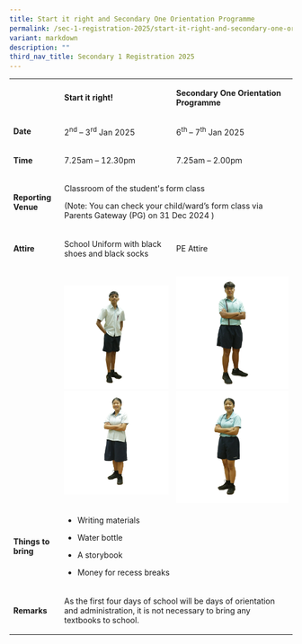 ```yaml
---
title: Start it right and Secondary One Orientation Programme
permalink: /sec-1-registration-2025/start-it-right-and-secondary-one-orientation-programme/
variant: markdown
description: ""
third_nav_title: Secondary 1 Registration 2025
---
```

<table style="minWidth: 75px">
<colgroup>
<col>
<col>
<col>
</colgroup>
<tbody>
<tr>
<td rowspan="1" colspan="1">
<p>&nbsp;</p>
</td>
<td rowspan="1" colspan="1">
<p><strong>Start it right!</strong>
</p>
</td>
<td rowspan="1" colspan="1">
<p><strong>Secondary One Orientation Programme</strong>
</p>
</td>
</tr>
<tr>
<td rowspan="1" colspan="1">
<p><strong>Date</strong>
</p>
</td>
<td rowspan="1" colspan="1">
<p>2<sup>nd</sup> – 3<sup>rd</sup> Jan 2025</p>
</td>
<td rowspan="1" colspan="1">
<p>6<sup>th </sup>– 7<sup>th</sup> Jan 2025</p>
</td>
</tr>
<tr>
<td rowspan="1" colspan="1">
<p><strong>Time</strong>
</p>
</td>
<td rowspan="1" colspan="1">
<p>7.25am – 12.30pm</p>
</td>
<td rowspan="1" colspan="1">
<p>7.25am – 2.00pm</p>
</td>
</tr>
<tr>
<td rowspan="1" colspan="1">
<p><strong>Reporting Venue</strong>
</p>
</td>
<td rowspan="1" colspan="2">
<p>Classroom of the student's form class</p>
<p>(Note: You can check your child/ward’s form class via Parents Gateway
(PG) on 31 Dec 2024 )</p>
</td>
</tr>
<tr>
<td rowspan="1" colspan="1">
<p><strong>Attire</strong>
</p>
</td>
<td rowspan="1" colspan="1">
<p>School Uniform with black shoes and black socks</p>
</td>
<td rowspan="1" colspan="1">
<p>PE Attire</p>
</td>
</tr>
<tr>
<td rowspan="1" colspan="1">
<p><strong>&nbsp;</strong>
</p>
</td>
<td rowspan="1" colspan="1">
<p></p>
<div class="isomer-image-wrapper">
<img style="width: 100%" height="auto" width="100%" alt="" src="/images/Photo_1.png">
</div>
<div class="isomer-image-wrapper">
<img style="width: 100%" height="auto" width="100%" alt="" src="/images/Photo_2.png">
</div>
</td>
<td rowspan="1" colspan="1">
<p></p>
<div class="isomer-image-wrapper">
<img style="width: 100%" height="auto" width="100%" alt="" src="/images/Photo_3.png">
</div>
<div class="isomer-image-wrapper">
<img style="width: 100%" height="auto" width="100%" alt="" src="/images/Photo_4.png">
</div>
</td>
</tr>
<tr>
<td rowspan="1" colspan="1">
<p><strong>Things to bring</strong>
</p>
</td>
<td rowspan="1" colspan="2">
<ul data-tight="true" class="tight">
<li>
<p>Writing materials</p>
</li>
<li>
<p>Water bottle</p>
</li>
<li>
<p>A storybook</p>
</li>
<li>
<p>Money for recess breaks</p>
</li>
</ul>
</td>
</tr>
<tr>
<td rowspan="1" colspan="1">
<p><strong>Remarks</strong>
</p>
</td>
<td rowspan="1" colspan="2">
<p>As the first four days of school will be days of orientation and administration,
it is not necessary to bring any textbooks to school.</p>
</td>
</tr>
</tbody>
</table>
<p></p>